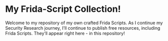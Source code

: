 # My Frida-Script Collection!
Welcome to my repository of my own crafted Frida Scripts.
As I continue my Security Research journey, I’ll continue to publish free resources, including Frida Scripts. They’ll appear right here - in this repository!
